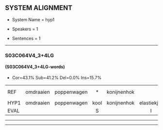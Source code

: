 
## SYSTEM ALIGNMENT

- System Name = hyp1

- Speakers = 1

- Sentences = 1

---

### S03C064V4_3+4LG

#### (S03C064V4_3+4LG-words)

- Cor=43.1%	Sub=41.2%	Del=0.0%	Ins=15.7%

|  |  |  |  |  |  |  |  |  |  |  |  |  |  |  |  |  |  |  |  |  |  |  |  |  |  |  |  |  |  |  |  |  |  |  |  |  |  |  |  |  |  |  |  |  |  |  |  |  |  |  |  |
|:--- |:---:|:---:|:---:|:---:|:---:|:---:|:---:|:---:|:---:|:---:|:---:|:---:|:---:|:---:|:---:|:---:|:---:|:---:|:---:|:---:|:---:|:---:|:---:|:---:|:---:|:---:|:---:|:---:|:---:|:---:|:---:|:---:|:---:|:---:|:---:|:---:|:---:|:---:|:---:|:---:|:---:|:---:|:---:|:---:|:---:|:---:|:---:|:---:|:---:|:---:|:---:|
| REF | omdraaien | poppenwagen | * | konijnenhok |  |  | elastiekje | ruziemaken | teddybeer | dierentuin | paddenstoelen | verstoppertje | wasmachine |  |  | fototoestel | toiletpapier | vrachtwagen |  | buurmannen | vogelkooi | olifant | *(schommel) | schommelen | iedereen | schoenenwinkel*(schoenwinkel) | knutselen | ophangen | verjaardag | sprookjesboek |  |  | tandenborstel | lucifer | slaapkamer | achterdeur | ziekenhuis | nieuwsgierig | afblijven |  | kabouter | * | washandje | sneeuwwitje | goeiendag | vakantie | limonade | autorijden | eindelijk | familie | chocolade |
| HYP1 | omdraaien | poppenwagen | kool | konijnenhok | elastiekjer | ruzie | maken | det | dibeer | dierente | paddenstoelen | verstoppertje | wasmachine | fototostel | toa | let | papier | vrachtwagen | buurmanen | vogel | kooi | olifant | schommel | schommelen | iedereen | schoonwinkel | knitselen | ophengen | verjaardag | sprookjesboek | tan | de | borstel | lucifer | slaapkamer | achterdeur | ziekenhuis | nieuwsgierig | afblijven | kabauter | was | was | handje | sneeuwitje | goeiendag | vakantie | limonnade | altorijden | eindelijk | familie | chocolader |
| EVAL |  |  | S |  | I | I | S | S | S | S |  |  |  | I | I | S | S |  | I | S | S |  | S |  |  | S | S | S |  |  | I | I | S |  |  |  |  |  |  | I | S | S | S | S |  |  | S | S |  |  | S |
---

---

